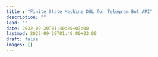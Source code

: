 ```yaml
---
title : "Finite State Machine DSL for Telegram Bot API"
description: ""
lead: ""
date: 2022-09-20T01:40:00+03:00
lastmod: 2022-09-20T01:40:00+03:00
draft: false
images: []
---
```

